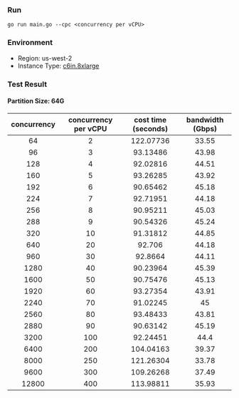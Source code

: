 ### Run
```
go run main.go --cpc <concurrency per vCPU>
```


### Environment

- Region: us-west-2
- Instance Type: [c6in.8xlarge](https://aws.amazon.com/cn/ec2/instance-types/)

### Test Result

#### Partition Size: 64G
| concurrency	| concurrency per vCPU |	cost time (seconds) |	bandwidth (Gbps) |
|:----:|:------:|:---------:|:-----:|
| 64   |    2	| 122.07736	| 33.55 |
| 96   |	3	| 93.13486	| 43.98 |
| 128  |	4	| 92.02816	| 44.51 |
| 160  |	5	| 93.26285	| 43.92 |
| 192  |    6	| 90.65462	| 45.18 |
| 224  |    7	| 92.71951	| 44.18 |
| 256  |	8	| 90.95211	| 45.03 |
| 288  |	9	| 90.54326	| 45.24 | 
| 320  |	10	| 91.31812	| 44.85 |
| 640  |	20	| 92.706	| 44.18 |
| 960  |	30	| 92.8664	| 44.11 | 
| 1280 |	40	| 90.23964	| 45.39 |
| 1600 |	50	| 90.75476	| 45.13 |
| 1920 |	60	| 93.27354	| 43.91 |
| 2240 |	70	| 91.02245	| 45    |
| 2560 |	80	| 93.48433	| 43.81 |
| 2880 |	90	| 90.63142	| 45.19 |
| 3200 |	100	| 92.24451	| 44.4  |
| 6400 |	200	| 104.04163	| 39.37 |
| 8000 |	250	| 121.26304	| 33.78 |
| 9600 |    300	| 109.26268	| 37.49 |
| 12800 |	400	| 113.98811	| 35.93 |
